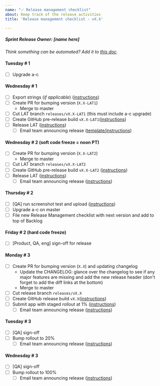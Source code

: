 ```yaml
---
name: "✅ Release management checklist"
about: Keep track of the release activities
title: 'Release management checklist - vX.X'

---
```


##### Sprint Release Owner: _[name here]_

_Think something can be automated? Add it to [this doc](https://docs.google.com/document/d/1I_pf7RhR8uC0P_jB8o5Y8teNxUuLlpKiF_FyBW9veFY/edit?ts=5cdc4d67)._

#### Tuesday # 1

- [ ] Upgrade a-c

#### Wednesday # 1

- [ ] Export strings (*if applicable*) ([instructions](https://github.com/mozilla-mobile/firefox-tv/wiki/Localization#exporting-strings-for-translation))
- [ ] Create PR for bumping version (`X.X-LAT1`)
  - Merge to master
- [ ] Cut LAT branch `releases/vX.X-LAT1` (this must include a-c upgrade)
- [ ] Create GitHub pre-release build `vX.X-LAT1`([instructions](https://github.com/mozilla-mobile/firefox-tv/wiki/Release-Management-Checklist#final-builds))
- [ ] Release LAT ([instructions](https://developer.amazon.com/docs/app-testing/live-app-testing-getting-started.html))
  - [ ] Email team announcing release ([template/instructions](https://github.com/mozilla-mobile/firefox-tv/wiki/Release-Management-Checklist#release-announcement-emails))

#### Wednesday # 2 (soft code freeze = noon PT)

- [ ] Create PR for bumping version (`X.X-LAT2`)
  - Merge to master
- [ ] Cut LAT branch `releases/vX.X-LAT2`
- [ ] Create GitHub pre-release build `vX.X-LAT2` ([instructions](https://github.com/mozilla-mobile/firefox-tv/wiki/Release-Management-Checklist#final-builds))
- [ ] Release LAT ([instructions](https://developer.amazon.com/docs/app-testing/live-app-testing-getting-started.html))
  - [ ] Email team announcing release ([instructions](https://github.com/mozilla-mobile/firefox-tv/wiki/Release-Management-Checklist#release-announcement-emails))

#### Thursday # 2

- [ ] [QA] run screenshot test and upload ([instructions](https://github.com/mozilla-mobile/firefox-tv/wiki/Localization#screenshots))
- [ ] Upgrade a-c on master
- [ ] File new Release Management checklist with next version and add to top of Backlog

#### Friday # 2 (hard code freeze)

- [ ] [Product, QA, eng] sign-off for release

#### Monday # 3

- [ ] Create PR for bumping version (`X.X`) and updating changelog
  - Update the CHANGELOG: glance over the changelog to see if any major
    features are missing and add the new release header (don't forget to add the diff links at the bottom)
  - Merge to master
- [ ] Cut release branch `releases/vX.X`
- [ ] Create GitHub release build `vX.X`([instructions](https://github.com/mozilla-mobile/firefox-tv/wiki/Release-Management-Checklist#final-builds))
- [ ] Submit app with staged rollout at 1% ([instructions](https://developer.amazon.com/docs/app-submission/submitting-apps-to-amazon-appstore.html))
  - [ ] Email team announcing release ([instructions](https://github.com/mozilla-mobile/firefox-tv/wiki/Release-Management-Checklist#release-announcement-emails))

#### Tuesday # 3

- [ ] [QA] sign-off
- [ ] Bump rollout to 20%
  - [ ] Email team announcing release ([instructions](https://github.com/mozilla-mobile/firefox-tv/wiki/Release-Management-Checklist#release-announcement-emails))

#### Wednesday # 3

- [ ] [QA] sign-off
- [ ] Bump rollout to 100%
  - [ ] Email team announcing release ([instructions](https://github.com/mozilla-mobile/firefox-tv/wiki/Release-Management-Checklist#release-announcement-emails))
